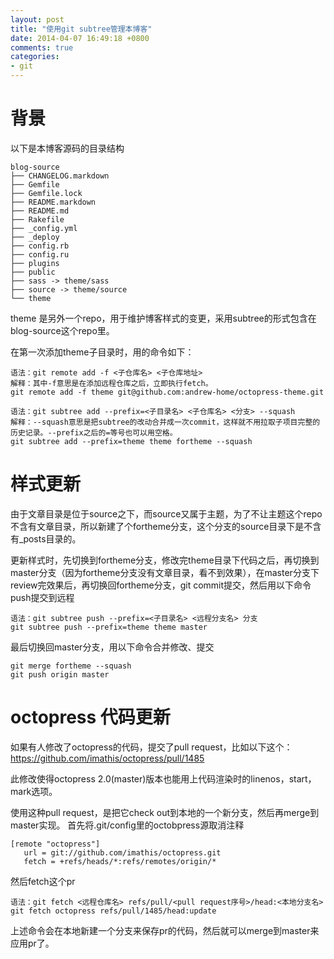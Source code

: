 ```yaml
---
layout: post
title: "使用git subtree管理本博客"
date: 2014-04-07 16:49:18 +0800
comments: true
categories:
- git
---
```


# 背景

以下是本博客源码的目录结构

```mark:14-15
blog-source
├── CHANGELOG.markdown
├── Gemfile
├── Gemfile.lock
├── README.markdown
├── README.md
├── Rakefile
├── _config.yml
├── _deploy
├── config.rb
├── config.ru
├── plugins
├── public
├── sass -> theme/sass
├── source -> theme/source
└── theme
```
theme 是另外一个repo，用于维护博客样式的变更，采用subtree的形式包含在blog-source这个repo里。  
<!--more-->
在第一次添加theme子目录时，用的命令如下：

```mark:3
语法：git remote add -f <子仓库名> <子仓库地址>
解释：其中-f意思是在添加远程仓库之后，立即执行fetch。
git remote add -f theme git@github.com:andrew-home/octopress-theme.git
```

```mark:3
语法：git subtree add --prefix=<子目录名> <子仓库名> <分支> --squash
解释：--squash意思是把subtree的改动合并成一次commit，这样就不用拉取子项目完整的历史记录。--prefix之后的=等号也可以用空格。
git subtree add --prefix=theme theme fortheme --squash
```

# 样式更新

由于文章目录是位于source之下，而source又属于主题，为了不让主题这个repo不含有文章目录，所以新建了个fortheme分支，这个分支的source目录下是不含有_posts目录的。

更新样式时，先切换到fortheme分支，修改完theme目录下代码之后，再切换到master分支（因为fortheme分支没有文章目录，看不到效果），在master分支下review完效果后，再切换回fortheme分支，git commit提交，然后用以下命令push提交到远程

```mark:2
语法：git subtree push --prefix=<子目录名> <远程分支名> 分支
git subtree push --prefix=theme theme master
```

最后切换回master分支，用以下命令合并修改、提交
```
git merge fortheme --squash
git push origin master
```

# octopress 代码更新

如果有人修改了octopress的代码，提交了pull request，比如以下这个：
https://github.com/imathis/octopress/pull/1485

此修改使得octopress 2.0(master)版本也能用上代码渲染时的linenos，start，mark选项。

使用这种pull request，是把它check out到本地的一个新分支，然后再merge到master实现。
首先将.git/config里的octobpress源取消注释
```
[remote "octopress"]
   url = git://github.com/imathis/octopress.git
   fetch = +refs/heads/*:refs/remotes/origin/*
```

然后fetch这个pr
```mark:2
语法：git fetch <远程仓库名> refs/pull/<pull request序号>/head:<本地分支名>
git fetch octopress refs/pull/1485/head:update
```
上述命令会在本地新建一个分支来保存pr的代码，然后就可以merge到master来应用pr了。
